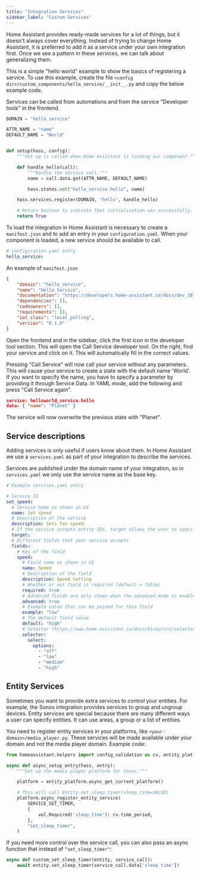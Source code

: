 ```yaml
---
title: "Integration Services"
sidebar_label: "Custom Services"
---
```


Home Assistant provides ready-made services for a lot of things, but it doesn't always cover everything. Instead of trying to change Home Assistant, it is preferred to add it as a service under your own integration first. Once we see a pattern in these services, we can talk about generalizing them.

This is a simple "hello world" example to show the basics of registering a service. To use this example, create the file `<config dir>/custom_components/hello_service/__init__.py` and copy the below example code.

Services can be called from automations and from the service "Developer tools" in the frontend.

```python
DOMAIN = "hello_service"

ATTR_NAME = "name"
DEFAULT_NAME = "World"


def setup(hass, config):
    """Set up is called when Home Assistant is loading our component."""

    def handle_hello(call):
        """Handle the service call."""
        name = call.data.get(ATTR_NAME, DEFAULT_NAME)

        hass.states.set("hello_service.hello", name)

    hass.services.register(DOMAIN, "hello", handle_hello)

    # Return boolean to indicate that initialization was successfully.
    return True
```

To load the integration in Home Assistant is necessary to create a `manifest.json` and to add an entry in your `configuration.yaml`. When your component is loaded, a new service should be available to call.

```yaml
# configuration.yaml entry
hello_service:
```

An example of `manifest.json`
```json
{
    "domain": "hello_service",
    "name": "Hello Service",
    "documentation": "https://developers.home-assistant.io/docs/dev_101_services",
    "dependencies": [],
    "codeowners": [],
    "requirements": [],
    "iot_class": "local_polling",
    "version": "0.1.0"
}
```

Open the frontend and in the sidebar, click the first icon in the developer tool section. This will open the Call Service developer tool. On the right, find your service and click on it. This will automatically fill in the correct values.

Pressing "Call Service" will now call your service without any parameters. This will cause your service to create a state with the default name 'World'. If you want to specify the name, you have to specify a parameter by providing it through Service Data. In YAML mode, add the following and press "Call Service again".

```json
service: helloworld_service.hello
data: { "name": "Planet" }
```

The service will now overwrite the previous state with "Planet".

## Service descriptions

Adding services is only useful if users know about them. In Home Assistant we use a `services.yaml` as part of your integration to describe the services.

Services are published under the domain name of your integration, so in `services.yaml` we only use the service name as the base key.

```yaml
# Example services.yaml entry

# Service ID
set_speed:
  # Service name as shown in UI
  name: Set speed
  # Description of the service
  description: Sets fan speed.
  # If the service accepts entity IDs, target allows the user to specify entities by entity, device, or area. If `target` is specified, `entity_id` should not be defined in the `fields` map. By default it shows only targets matching entities from the same domain as the service, but if further customization is required, target supports the entity, device, and area selectors (https://www.home-assistant.io/docs/blueprint/selectors/). Entity selector parameters will automatically be applied to device and area, and device selector parameters will automatically be applied to area. 
  target:
  # Different fields that your service accepts
  fields:
    # Key of the field
    speed:
      # Field name as shown in UI
      name: Speed
      # Description of the field
      description: Speed setting
      # Whether or not field is required (default = false)
      required: true
      # Advanced fields are only shown when the advanced mode is enabled for the user (default = false)
      advanced: true
      # Example value that can be passed for this field
      example: "low"
      # The default field value
      default: "high"
      # Selector (https://www.home-assistant.io/docs/blueprint/selectors/) to control the input UI for this field
      selector:
        select:
          options:
            - "off"
            - "low"
            - "medium"
            - "high"

```

## Entity Services

Sometimes you want to provide extra services to control your entities. For example, the Sonos integration provides services to group and ungroup devices. Entity services are special because there are many different ways a user can specify entities. It can use areas, a group or a list of entities.

You need to register entity services in your platforms, like `<your-domain>/media_player.py`. These services will be made available under your domain and not the media player domain. Example code:

```python
from homeassistant.helpers import config_validation as cv, entity_platform, service

async def async_setup_entry(hass, entry):
    """Set up the media player platform for Sonos."""

    platform = entity_platform.async_get_current_platform()

    # This will call Entity.set_sleep_timer(sleep_time=VALUE)
    platform.async_register_entity_service(
        SERVICE_SET_TIMER,
        {
            vol.Required('sleep_time'): cv.time_period,
        },
        "set_sleep_timer",
    )
```

If you need more control over the service call, you can also pass an async function that instead of `"set_sleep_timer"`:

```python
async def custom_set_sleep_timer(entity, service_call):
    await entity.set_sleep_timer(service_call.data['sleep_time'])
```
